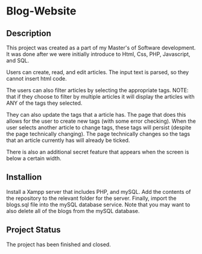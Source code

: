 # Blog-Website

## Description
This project was created as a part of my Master's of Software development.
It was done after we were initially introduce to Html, Css, PHP, Javascript, and SQL.

Users can create, read, and edit articles.
The input text is parsed, so they cannot insert html code.

The users can also filter articles by selecting the appropriate tags.
NOTE: that if they choose to filter by multiple articles it will display the articles with ANY of the tags they selected.

They can also update the tags that a article has. The page that does this allows for the user to create new tags (with some error checking). When the user selects another article to change tags, these tags will persist (despite the page technically changing).
The page technically changes so the tags that an article currently has will already be ticked.

There is also an additional secret feature that appears when the screen is below a certain width.

## Installion
Install a Xampp server that includes PHP, and mySQL. Add the contents of the repository to the relevant folder for the server. 
Finally, import the blogs.sql file into the mySQL database service. Note that you may want to also delete all of the blogs from the mySQL database.

## Project Status
The project has been finished and closed.